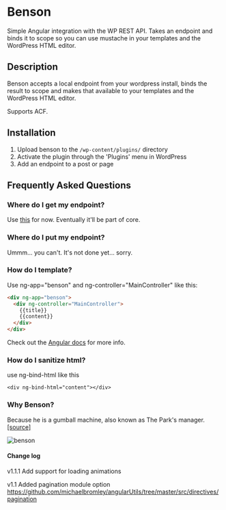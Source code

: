 # Benson

Simple Angular integration with the WP REST API. Takes an endpoint and binds it to scope so you can use mustache in your templates and the WordPress HTML editor.

## Description 

Benson accepts a local endpoint from your wordpress install, binds the result to scope and makes that available to your templates and the WordPress HTML editor.

Supports ACF.

## Installation 

1. Upload benson to the `/wp-content/plugins/` directory
2. Activate the plugin through the 'Plugins' menu in WordPress
3. Add an endpoint to a post or page

## Frequently Asked Questions 

### Where do I get my endpoint?

Use [this](https://github.com/WP-API/WP-API) for now. Eventually it'll be part of core.

### Where do I put my endpoint? 

Ummm... you can't. It's not done yet... sorry.

### How do I template?

Use ng-app="benson" and ng-controller="MainController" like this:

```html
<div ng-app="benson">
  <div ng-controller="MainController">
    {{title}}
    {{content}}
  </div>
</div>
``` 

Check out the [Angular docs](https://docs.angularjs.org/guide/templates) for more info.

### How do I sanitize html? 

use ng-bind-html like this
```
<div ng-bind-html="content"></div>
```

### Why Benson?

Because he is a gumball machine, also known as The Park's manager. [[source]](http://regularshow.wikia.com/wiki/Benson)

![benson](http://i.imgur.com/jJZwrIE.png)

#### Change log

v1.1.1
Add support for loading animations

v1.1
Added pagination module option 
https://github.com/michaelbromley/angularUtils/tree/master/src/directives/pagination